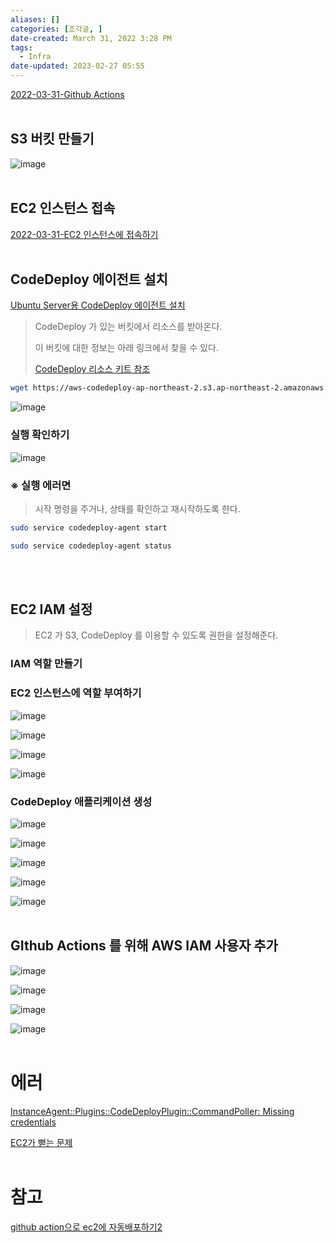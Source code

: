 ```yaml
---
aliases: []
categories: [조각글, ]
date-created: March 31, 2022 3:28 PM
tags:
  - Infra
date-updated: 2023-02-27 05:55
---
```


[2022-03-31-Github Actions](2022-03-31-Github%20Actions.md)
<br><br>
## S3 버킷 만들기

![image](https://s3.ap-northeast-2.amazonaws.com/donkeyadonkey-assets/img/a821dfb848236c43b3e79ce09a58b7b1.png)
<br><br>
## EC2 인스턴스 접속

[2022-03-31-EC2 인스턴스에 접속하기](2022-03-31-EC2%20인스턴스에%20접속하기.md)
<br><br>
## CodeDeploy 에이전트 설치

[Ubuntu Server용 CodeDeploy 에이전트 설치](https://docs.aws.amazon.com/ko_kr/codedeploy/latest/userguide/codedeploy-agent-operations-install-ubuntu.html)

> CodeDeploy 가 있는 버킷에서 리소스를 받아온다.
>
> 이 버킷에 대한 정보는 아래 링크에서 찾을 수 있다.
>
> [CodeDeploy 리소스 키트 참조](https://docs.aws.amazon.com/ko_kr/codedeploy/latest/userguide/resource-kit.html#resource-kit-bucket-names)

```bash
wget https://aws-codedeploy-ap-northeast-2.s3.ap-northeast-2.amazonaws.com/latest/install
```

![image](https://s3.ap-northeast-2.amazonaws.com/donkeyadonkey-assets/img/38fd5d328ceee3a893a9b6cfa06201e4.png)

### 실행 확인하기

![image](https://s3.ap-northeast-2.amazonaws.com/donkeyadonkey-assets/img/33d83725c4bad3f7bed26bbd9fbb70be.png)

### ※ 실행 에러면

> 시작 명령을 주거나, 상태를 확인하고 재시작하도록 한다.

```bash
sudo service codedeploy-agent start
```

```bash
sudo service codedeploy-agent status
```
<br><br>
## EC2 IAM 설정

> EC2 가 S3, CodeDeploy 를 이용할 수 있도록 권한을 설정해준다.

### IAM 역할 만들기

### EC2 인스턴스에 역할 부여하기

![image](https://s3.ap-northeast-2.amazonaws.com/donkeyadonkey-assets/img/5534464ba26a78731f569a2625c3a6e6.png)

![image](https://s3.ap-northeast-2.amazonaws.com/donkeyadonkey-assets/img/5634e8174903066bce947a6d891a1681.png)

![image](https://s3.ap-northeast-2.amazonaws.com/donkeyadonkey-assets/img/7e9ff5a679847b321826a3e305451cdf.png)

![image](https://s3.ap-northeast-2.amazonaws.com/donkeyadonkey-assets/img/5c1a3fba3945d6a8789cfe79fcef7248.png)

### CodeDeploy 애플리케이션 생성

![image](https://s3.ap-northeast-2.amazonaws.com/donkeyadonkey-assets/img/7e5bf1eb800ad6dfc2811f1bd25a4ea6.png)

![image](https://s3.ap-northeast-2.amazonaws.com/donkeyadonkey-assets/img/54504edb9139f6c93dfe48b779c6608a.png)

![image](https://s3.ap-northeast-2.amazonaws.com/donkeyadonkey-assets/img/031aba631e8ae74e3be1a39ebfc1701a.png)

![image](https://s3.ap-northeast-2.amazonaws.com/donkeyadonkey-assets/img/82ca63cac3fc3575b5758f6e05459291.png)

![image](https://s3.ap-northeast-2.amazonaws.com/donkeyadonkey-assets/img/384d81ee676fc78f5adfea94f5342324.png)
<br><br>
## GIthub Actions 를 위해 AWS  IAM 사용자 추가

![image](https://s3.ap-northeast-2.amazonaws.com/donkeyadonkey-assets/img/2002b1004154e907236436133852ea91.png)

![image](https://s3.ap-northeast-2.amazonaws.com/donkeyadonkey-assets/img/95c2f38122a889b5a229f366b1c765c7.png)

![image](https://s3.ap-northeast-2.amazonaws.com/donkeyadonkey-assets/img/3c1e41120851cf38f902626cabc97d45.png)

![image](https://s3.ap-northeast-2.amazonaws.com/donkeyadonkey-assets/img/3c0a1ef51c2256201a09fc7a8abb641b.png)
<br><br>
# 에러

[InstanceAgent::Plugins::CodeDeployPlugin::CommandPoller: Missing credentials](https://www.notion.so/InstanceAgent-Plugins-CodeDeployPlugin-CommandPoller-Missing-credentials-cf40ef7b63594a719198f29f45cd09d4)

[EC2가 뻗는 문제](https://www.notion.so/EC2-88562a52c08c4cad8018636a0d8b1924)
<br><br>
# 참고

[github action으로 ec2에 자동배포하기2](https://ms3864.tistory.com/382?category=1003779)
